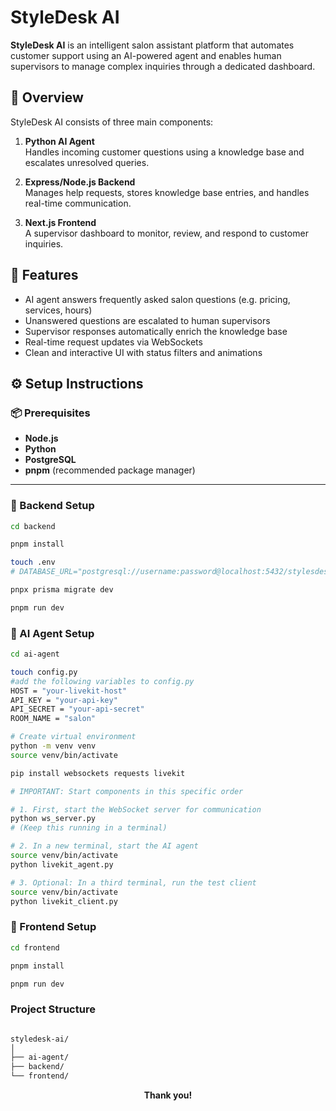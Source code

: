 # StyleDesk AI

**StyleDesk AI** is an intelligent salon assistant platform that automates customer support using an AI-powered agent and enables human supervisors to manage complex inquiries through a dedicated dashboard.

## 🧠 Overview

StyleDesk AI consists of three main components:

1. **Python AI Agent**  
   Handles incoming customer questions using a knowledge base and escalates unresolved queries.

2. **Express/Node.js Backend**  
   Manages help requests, stores knowledge base entries, and handles real-time communication.

3. **Next.js Frontend**  
   A supervisor dashboard to monitor, review, and respond to customer inquiries.

## 🚀 Features

- AI agent answers frequently asked salon questions (e.g. pricing, services, hours)
- Unanswered questions are escalated to human supervisors
- Supervisor responses automatically enrich the knowledge base
- Real-time request updates via WebSockets
- Clean and interactive UI with status filters and animations

## ⚙️ Setup Instructions

### 📦 Prerequisites

- **Node.js** 
- **Python** 
- **PostgreSQL** 
- **pnpm** (recommended package manager)

---

### 🔧 Backend Setup

```bash
cd backend

pnpm install

touch .env
# DATABASE_URL="postgresql://username:password@localhost:5432/stylesdesk"

pnpx prisma migrate dev

pnpm run dev
```

### 🔧 AI Agent Setup

```bash
cd ai-agent

touch config.py
#add the following variables to config.py
HOST = "your-livekit-host"      
API_KEY = "your-api-key"        
API_SECRET = "your-api-secret" 
ROOM_NAME = "salon"            

# Create virtual environment
python -m venv venv
source venv/bin/activate 

pip install websockets requests livekit

# IMPORTANT: Start components in this specific order

# 1. First, start the WebSocket server for communication
python ws_server.py
# (Keep this running in a terminal)

# 2. In a new terminal, start the AI agent
source venv/bin/activate 
python livekit_agent.py

# 3. Optional: In a third terminal, run the test client
source venv/bin/activate 
python livekit_client.py
```

### 🔧 Frontend Setup

```bash
cd frontend

pnpm install

pnpm run dev
```
### Project Structure

```bash

styledesk-ai/
│
├── ai-agent/ 
├── backend/  
└── frontend/ 
```
<div align="center"><strong>Thank you!</strong></div>

